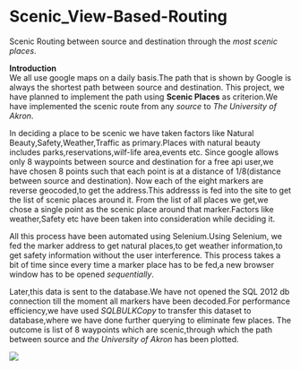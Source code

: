 # Scenic_View-Based-Routing
Scenic Routing between source and destination through the <i>most scenic places</i>.

<b>Introduction</b></br>
We all use google maps on a daily basis.The path that is shown by Google is always the shortest path between source and destination.
This project, we have planned to implement the path using <b>Scenic Places</b> as criterion.We have implemented the scenic route from any <i>source</i> to <i>The University of Akron</i>.

In deciding a place to be scenic we have taken factors like Natural Beauty,Safety,Weather,Traffic as primary.Places with natural beauty includes parks,reservations,wilf-life area,events etc.
Since google allows only 8 waypoints between source and destination for a free api user,we have chosen  8 points such that each point is at a distance of 1/8(distance between source and destination).
Now each of the eight markers are reverse geocoded,to get the address.This addresss is fed into the site to get the list of scenic places around it.
From the list of all places we get,we chose a single point as the scenic place around that marker.Factors like weather,Safety etc have been taken into consideration while deciding it.

All this process have been automated using Selenium.Using Selenium, we fed the marker address to get natural places,to get weather information,to get safety information without the user interference.
This process takes a bit of time since every time a marker place has to be fed,a new browser window has to be opened <i>sequentially</i>.

Later,this data is sent to the database.We have not opened the SQL 2012 db connection till the moment all markers have been decoded.For performance efficiency,we have used <i>SQLBULKCopy</i> to transfer this dataset to database,where we have done further querying to eliminate few places.
The outcome is list of 8 waypoints which are scenic,through which the path between source and <i>the University of Akron</i> has been plotted.

<img src="https://cloud.githubusercontent.com/assets/9910374/9393075/0f7080c4-474e-11e5-985e-8c7b4f33a688.png"/>

